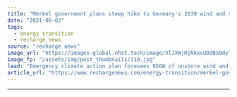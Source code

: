 ```yaml
---
title: "Merkel government plans steep hike to Germany's 2030 wind and solar targets"
date: "2021-06-03"
tags: 
  - energy transition
  - recharge news
source: "recharge news"
image_url: "https://images-global.nhst.tech/image/VlJXWjRjNkxvU0dBS0dyTXVRaG1ZbkwzY2YxRU12Q2I3b3E5RzI0MTczUT0=/nhst/binary/afc03c94623fe75c742600b696544001"
image_fp: "/assets/img/post_thumbnails/119.jpg"
lead: "Emergency climate action plan foresees 95GW of onshore wind and 150GW of solar by 2030 as well as tenders for renewable generation dedicated to green hydrogen output"
article_url: "https://www.rechargenews.com/energy-transition/merkel-government-plans-steep-hike-to-germanys-2030-wind-and-solar-targets/2-1-1020316"
---
```


---

